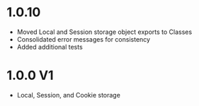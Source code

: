 # 1.0.10

- Moved Local and Session storage object exports to Classes
- Consolidated error messages for consistency
- Added additional tests

# 1.0.0 V1

- Local, Session, and Cookie storage
